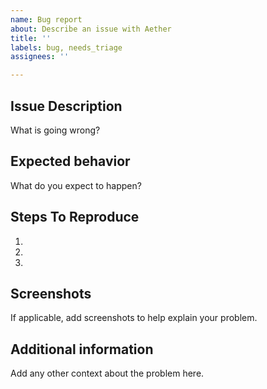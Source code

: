```yaml
---
name: Bug report
about: Describe an issue with Aether
title: ''
labels: bug, needs_triage
assignees: ''

---
```


## Issue Description

What is going wrong?

## Expected behavior

What do you expect to happen?

## Steps To Reproduce

1. 
2. 
3. 

## Screenshots
If applicable, add screenshots to help explain your problem.

## Additional information
Add any other context about the problem here.
